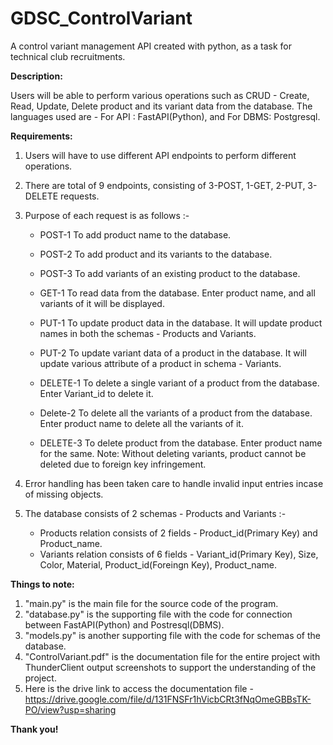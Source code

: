 # GDSC_ControlVariant

A control variant management API created with python, as a task for technical club recruitments.

**Description:**

Users will be able to perform various operations such as CRUD - Create, Read, Update, Delete product and its variant data from the database. 
The languages used are - For API : FastAPI(Python), and For DBMS: Postgresql.

**Requirements:**

1. Users will have to use different API endpoints to perform different operations.
2. There are total of 9 endpoints, consisting of 3-POST, 1-GET, 2-PUT, 3-DELETE requests.
3. Purpose of each request is as follows :-
    - POST-1 To add product name to the database.
    - POST-2 To add product and its variants to the database.
    - POST-3 To add variants of an existing product to the database.
      
    - GET-1 To read data from the database. Enter product name, and all variants of it will be displayed.

    - PUT-1 To update product data in the database. It will update product names in both the schemas - Products and Variants.
    - PUT-2 To update variant data of a product in the database. It will update various attribute of a product in schema - Variants.

    - DELETE-1 To delete a single variant of a product from the database. Enter Variant_id to delete it.
    - Delete-2 To delete all the variants of a product from the database. Enter product name to delete all the variants of it.
    - DELETE-3 To delete product from the database. Enter product name for the same. Note: Without deleting variants, product cannot be deleted due to foreign key infringement.

    
5. Error handling has been taken care to handle invalid input entries incase of missing objects.
6. The database consists of 2 schemas - Products and Variants :-
   - Products relation consists of 2 fields - Product_id(Primary Key) and Product_name.
   - Variants relation consists of 6 fields - Variant_id(Primary Key), Size, Color, Material, Product_id(Foreingn Key), Product_name.
  
**Things to note:**

1. "main.py" is the main file for the source code of the program.
2. "database.py" is the supporting file with the code for connection between FastAPI(Python) and Postresql(DBMS).
3. "models.py" is another supporting file with the code for schemas of the database.
4. "ControlVariant.pdf" is the documentation file for the entire project with ThunderClient output screenshots to support the understanding of the project.
5. Here is the drive link to access the documentation file - https://drive.google.com/file/d/131FNSFr1hVicbCRt3fNqOmeGBBsTK-PO/view?usp=sharing

**Thank you!**
